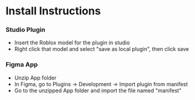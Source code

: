 # Install Instructions

### Studio Plugin
* Insert the Roblox model for the plugin in studio
* Right click that model and select "save as local plugin", then click save

### Figma App
* Unzip App folder
* In Figma, go to Plugins -> Development -> Import plugin from manifest
* Go to the unzipped App folder and import the file named "manifest"
